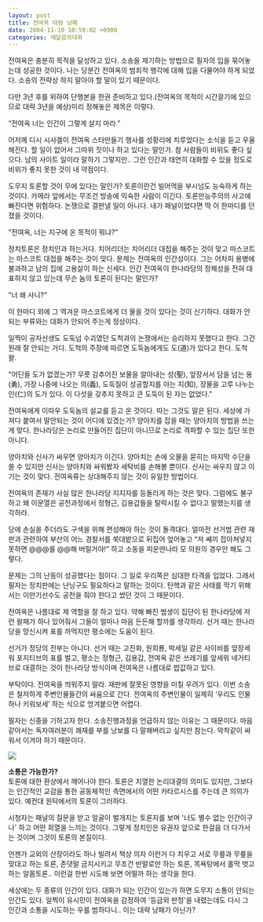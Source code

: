 ```yaml
---
layout: post
title: 전여옥 대량 낭패
date: 2004-11-10 10:59:02 +0900
categories: 깨달음의대화
---
```

 전여옥은 충분히 목적을 달성하고 있다. 소송을 제기하는 방법으로 필자의 입을 묶어놓는데 성공한 것이다. 나는 당분간 전여옥의 범죄적 행각에 대해 입을 다물어야 하게 되었다. 소송의 전략상 하지 말아야 할 말이 있기 때문이다.    
  
다만 3년 후를 위하여 단행본을 한권 준비하고 있다.(전여옥의 목적이 시간끌기에 있으므로 대략 3년을 예상)미리 정해놓은 제목은 이렇다.    
  
“전여옥 너는 인간이 그렇게 살지 마라.”    
  
어저께 디시 시사겔이 전여옥 스타만들기 행사를 성황리에 치루었다는 소식을 듣고 우울해진다. 할 일이 없어서 그따위 짓이나 하고 있다는 말인가. 참 사람들이 비위도 좋다 싶으다. 남의 사이트 일이라 말하기 그렇지만.. 그런 인간과 태연히 대화할 수 있을 정도로 비위가 좋지 못한 것이 내 약점이다.    
  
도무지 토론할 것이 무에 있다는 말인가? 토론이란건 빌어먹을 부시넘도 능숙하게 하는 것이다. 카메라 앞에서는 무조건 방송에 익숙한 사람이 이긴다. 토론만능주의의 사고에 빠진다면 위험하다. 논쟁으로 결판낼 일이 아니다. 내가 패널이었다면 딱 이 한마디를 던졌을 것이다.    
  
“전여옥, 너는 지구에 온 목적이 뭐냐?”    
  
정치토론은 정치인과 하는거다. 치어리더는 치어리더 대접을 해주는 것이 맞고 마스코트는 마스코트 대접을 해주는 것이 맞다. 문제는 전여옥의 인간성이다. 그는 어차피 용병에 불과하고 남의 집에 고용살이 하는 신세다. 인간 전여옥이 한나라당의 정체성을 전혀 대표하지 않고 있는데 무슨 놈의 토론이 된다는 말인가?    
  
“너 왜 사니?” 
  
  
이 한마디 외에 그 역겨운 마스코트에게 더 물을 것이 있다는 것이 신기하다. 대화가 안되는 부류와는 대화가 안되어 주는게 정상이다. 
  
  
일찍이 공자선생도 도둑넘 수괴였던 도척과의 논쟁에서는 승리하지 못했다고 한다. 그건 원래 잘 안되는 거다. 도척의 주장에 따르면 도둑놈에게도 도(道)가 있다고 한다. 도척 왈.    
  
"어딘들 도가 없겠는가? 무릇 감추어진 보물을 알아내는 성(聖), 앞장서서 담을 넘는 용(勇), 가장 나중에 나오는 의(義), 도둑질이 성공할지를 아는 지(知), 장물을 고루 나누는 인(仁)의 도가 있다. 이 다섯을 갖추지 못하고 큰 도둑이 된 자는 없었다."    
  
전여옥에게 이따우 도둑놈의 설교를 듣고 온 것이다. 따는 그것도 말은 된다. 세상에 가져다 붙여서 말안되는 것이 어디에 있겠는가? 양아치를 잡을 때는 양아치의 방법을 쓰는게 맞다. 한나라당은 논리로 만들어진 집단이 아니므로 논리로 격파할 수 있는 집단 또한 아니다.    
  
양아치와 신사가 싸우면 양아치가 이긴다. 양아치는 손에 오물을 묻히는 마지막 수단을 쓸 수 있지만 신사는 양아치와 싸워봤자 세탁비를 손해볼 뿐이다. 신사는 싸우지 않고 이기는 것이 맞다. 전여옥류는 상대해주지 않는 것이 유일한 방법이다.    
  
전여옥의 존재가 사실 많은 한나라당 지지자를 등돌리게 하는 것은 맞다. 그럼에도 불구하고 왜 이문열은 공천과정에서 정형근, 김용갑들을 탈락시킬 수 없다고 말했는지를 생각하라.    
  
당에 손실을 주더라도 구색을 위해 편성해야 하는 것이 돌격대다. 얼마전 선거법 관련 재판과 관련하여 부산의 어느 경찰서를 쑥대밭으로 뒤집어 엎어놓고 “저 쌔끼 잡아쳐넣지 못하면 @@@를 @@해 버릴거야!” 하고 소동을 피운딴나라 모 의원의 경우만 해도 그렇다.    
  
문제는 그의 난동이 성공했다는 점이다. 그 일로 우리쪽은 심대한 타격을 입었다. 그래서 필자는 정치판에는 난닝구도 필요하다고 말하는 것이다. 탄핵과 같은 사태를 막기 위해서는 이만기선수도 공천을 줘야 한다고 썼던 것이 그 때문이다.    
  
전여옥은 나름대로 제 역할을 잘 하고 있다. 약해 빠진 범생이 집단이 된 한나라당에 저런 왈패가 하나 있어줘서 그들이 얼마나 마음 든든해 할까를 생각하라. 선거 때는 한나라당을 망신시켜 표를 까먹지만 평소에는 도움이 된다.    
  
선거가 정당의 전부는 아니다. 선거 때는 고진화, 원희룡, 박세일 같은 사이비를 앞장세워 포지티브의 표를 벌고, 평소는 정형근, 김용갑, 전여옥 같은 쓰레기를 앞세워 네거티브로 대결하는 것이 한나라당 방식이며 전여옥은 나름대로 밥값하고 있다.    
  
부탁이다. 전여옥을 띄워주지 말라. 재판에 잘못된 영향을 미칠 우려가 있다. 이번 소송은 철저하게 주변인물들간의 싸움으로 간다. 전여옥의 주변인물이 일제히 ‘우리도 인물하나 키워보세’ 하는 식으로 엉겨붙으면 어렵다. 
  
  
필자는 신중을 기하고자 한다. 소송진행과정을 언급하지 않는 이유는 그 때문이다. 마음 같아서는 독자여러분이 쾌재를 부를 낭보를 다 말해버리고 싶지만 참는다. 악착같이 싸워서 이겨야 하기 때문이다. 

    
        

        
              
  
<IMG src="http://www1.seoprise.com/victory/osjoon/bbs/data/editor_01/200411050004.jpg" border=0>    
  
**소통은 가능한가?**   
토론에 대한 환상에서 깨어나야 한다. 토론은 치열한 논리대결의 의미도 있지만, 그보다는 인간적인 교감을 통한 공동체적인 측면에서의 어떤 카타르시스를 주는데 큰 의의가 있다. 예컨대 원탁에서의 토론이 그러하다. 
  
  
시청자는 패널의 질문을 받고 얼굴이 벌개지는 토론자를 보며 '너도 별수 없는 인간이구나' 하고 어떤 희열을 느끼는 것이다. 그렇게 정치인은 유권자 앞으로 한걸음 더 다가서는 것이며 그것이 토론의 본질이다. 
  
  
언젠가 교외의 산장이라도 하나 빌려서 책상 의자 이런거 다 치우고 서로 무릎과 무릎을 맞대고 하는 토론, 존댓말 금지시키고 무조건 반말로만 하는 토론, 목욕탕에서 홀딱 벗고 하는 알몸토론.. 이런걸 한번 시도해 보면 어떨까 하는 생각을 한다.    
  
세상에는 두 종류의 인간이 있다. 대화가 되는 인간이 있는가 하면 도무지 소통이 안되는 인간도 있다. 일찍이 유시민이 전여옥을 감정하여 '등급외 판정'을 내렸는데도 다시 그 인간과 소통을 시도하는 우를 범하다니.. 이는 대략 낭패가 아닌가?